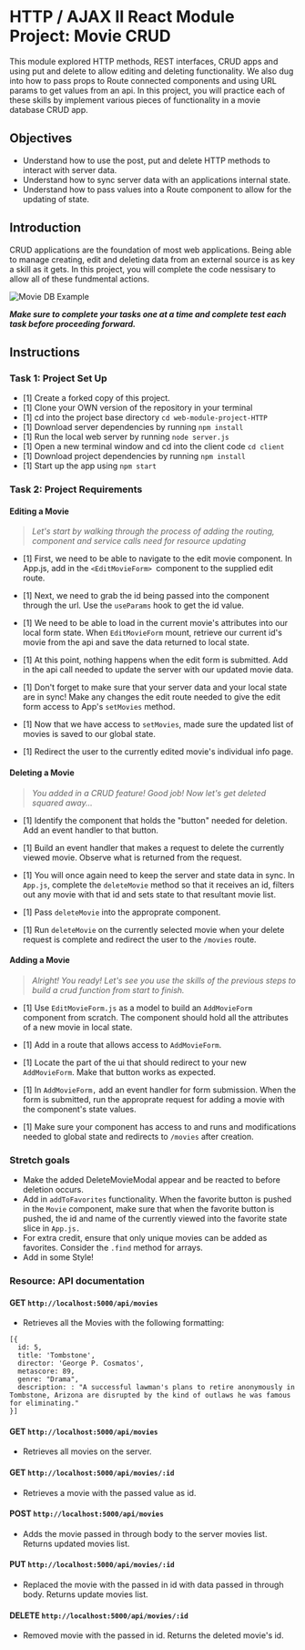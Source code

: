 # HTTP / AJAX II React Module Project: Movie CRUD

This module explored HTTP methods, REST interfaces, CRUD apps and using put and delete to allow editing and deleting functionality. We also dug into how to pass props to Route connected components and using URL params to get values from an api. In this project, you will practice each of these skills by implement various pieces of functionality in a movie database CRUD app.

## Objectives
- Understand how to use the post, put and delete HTTP methods to interact with server data.
- Understand how to sync server data with an applications internal state.
- Understand how to pass values into a Route component to allow for the updating of state.

## Introduction
CRUD applications are the foundation of most web applications. Being able to manage creating, edit and deleting data from an external source is as key a skill as it gets. In this project, you will complete the code nessisary to allow all of these fundmental actions.

![Movie DB Example](project-goals.gif)

***Make sure to complete your tasks one at a time and complete test each task before proceeding forward.***

## Instructions
### Task 1: Project Set Up
* [1] Create a forked copy of this project.
* [1] Clone your OWN version of the repository in your terminal
* [1] cd into the project base directory `cd web-module-project-HTTP`
* [1] Download server dependencies by running `npm install`
* [1] Run the local web server by running `node server.js`
* [1] Open a new terminal window and cd into the client code `cd client`
* [1] Download project dependencies by running `npm install`
* [1] Start up the app using `npm start`

### Task 2: Project Requirements
#### Editing a Movie
> *Let's start by walking through the process of adding the routing, component and service calls need for resource updating*

* [1] First, we need to be able to navigate to the edit movie component. In App.js, add in the `<EditMovieForm> `component to the supplied edit route.

* [1] Next, we need to grab the id being passed into the component through the url. Use the `useParams` hook to get the id value.

* [1] We need to be able to load in the current movie's attributes into our local form state. When `EditMovieForm` mount, retrieve our current id's movie from the api and save the data returned to local state.

* [1] At this point, nothing happens when the edit form is submitted. Add in the api call needed to update the server with our updated movie data.

* [1] Don't forget to make sure that your server data and your local state are in sync! Make any changes the edit route needed to give the edit form access to App's `setMovies` method.

* [1] Now that we have access to `setMovies`, made sure the updated list of movies is saved to our global state.

* [1] Redirect the user to the currently edited movie's individual info page.

#### Deleting a Movie
> *You added in a CRUD feature! Good job! Now let's get deleted squared away...*

* [1] Identify the component that holds the "button" needed for deletion. Add an event handler to that button.

* [1] Build an event handler that makes a request to delete the currently viewed movie. Observe what is returned from the request.

* [1] You will once again need to keep the server and state data in sync. In `App.js`, complete the `deleteMovie` method so that it receives an id, filters out any movie with that id and sets state to that resultant movie list.

* [1] Pass `deleteMovie` into the approprate component.

* [1] Run `deleteMovie` on the currently selected movie when your delete request is complete and redirect the user to the `/movies` route.

#### Adding a Movie
> *Alright! You ready! Let's see you use the skills of the previous steps to build a crud function from start to finish.*

* [1] Use `EditMovieForm.js` as a model to build an `AddMovieForm` component from scratch. The component should hold all the attributes of a new movie in local state.

* [1] Add in a route that allows access to `AddMovieForm`.

* [1] Locate the part of the ui that should redirect to your new `AddMovieForm`. Make that button works as expected.

* [1] In `AddMovieForm,` add an event handler for form submission. When the form is submitted, run the approprate request for adding a movie with the component's state values.

* [1] Make sure your component has access to and runs and modifications needed to global state and redirects to `/movies` after creation.

### Stretch goals
- Make the added DeleteMovieModal appear and be reacted to before deletion occurs.
- Add in `addToFavorites` functionality. When the favorite button is pushed in the `Movie` component, make sure that when the favorite button is pushed, the id and name of the currently viewed into the favorite state slice in `App.js.`
- For extra credit, ensure that only unique movies can be added as favorites. Consider the `.find` method for arrays.
- Add in some Style!

### Resource: API documentation 

#### GET `http://localhost:5000/api/movies`
- Retrieves all the Movies with the following formatting:
```
[{
  id: 5,
  title: 'Tombstone',
  director: 'George P. Cosmatos',
  metascore: 89,
  genre: "Drama",
  description: : "A successful lawman's plans to retire anonymously in Tombstone, Arizona are disrupted by the kind of outlaws he was famous for eliminating."
}]
```
#### GET `http://localhost:5000/api/movies`
- Retrieves all movies on the server.

#### GET `http://localhost:5000/api/movies/:id`
- Retrieves a movie with the passed value as id.

#### POST `http://localhost:5000/api/movies`
- Adds the movie passed in through body to the server movies list. Returns updated movies list.

#### PUT `http://localhost:5000/api/movies/:id`
- Replaced the movie with the passed in id with data passed in through body. Returns update movies list.

#### DELETE `http://localhost:5000/api/movies/:id`
- Removed movie with the passed in id. Returns the deleted movie's id.

